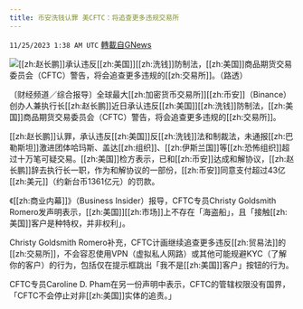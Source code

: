 ```yaml
---
title: 币安洗钱认罪 美CFTC：将追查更多违规交易所
---
```

`11/25/2023 1:38 AM UTC` [轉載自GNews](https://gnews.org/articles/2034992)

![](https://img.ltn.com.tw/Upload/business/page/800/2023/11/25/php6QWz6z.jpg "")[[zh:赵长鹏]]承认违反[[zh:美国]][[zh:洗钱]]防制法，[[zh:美国]]商品期货交易委员会（CFTC）警告，将会追查更多违规的[[zh:交易所]]。（路透）

〔财经频道／综合报导〕全球最大[[zh:加密货币交易所]][[zh:币安]]（Binance）创办人兼执行长[[zh:赵长鹏]]近日承认违反[[zh:美国]][[zh:洗钱]]防制法，[[zh:美国]]商品期货交易委员会（CFTC）警告，将会追查更多违规的[[zh:交易所]]。

[[zh:赵长鹏]]认罪，承认违反[[zh:美国]]反[[zh:洗钱]]法和制裁法，未通报[[zh:巴勒斯坦]]激进团体哈玛斯、盖达[[zh:组织]]、[[zh:伊斯兰国]]等[[zh:恐怖组织]]超过十万笔可疑交易。[[zh:美国]]检方表示，已和[[zh:币安]]达成和解协议，[[zh:赵长鹏]]辞去执行长一职，作为和解协议的一部份，[[zh:币安]]同意支付超过43亿[[zh:美元]]（约新台币1361亿元）的罚款。

《[[zh:商业内幕]]》（Business Insider）报导，CFTC专员Christy Goldsmith Romero发声明表示，[[zh:美国]][[zh:市场]]上不存在「海盗船」，且「接触[[zh:美国]]客户是种特权，并非权利」。

Christy Goldsmith Romero补充，CFTC计画继续追查更多违反[[zh:贸易法]]的[[zh:交易所]]，不会容忍使用VPN（虚拟私人网路）或其他可能规避KYC（了解你的客户）的行为，包括仅在提示框跳出「我不是[[zh:美国]]客户」按钮的行为。

CFTC专员Caroline D. Pham在另一份声明中表示，CFTC的管辖权限没有国界，「CFTC不会停止对非[[zh:美国]]实体的追责。」
